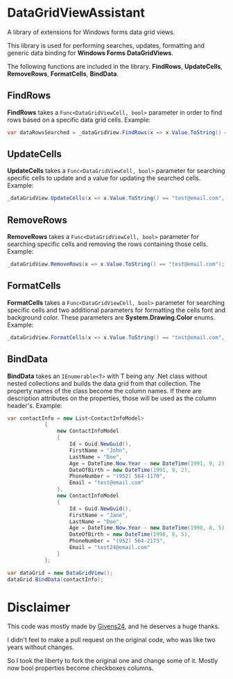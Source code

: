 # DataGridViewAssistant
A library of extensions for Windows forms data grid views.

This library is used for performing searches, updates, formatting and generic data binding for **Windows Forms** **DataGridViews**.

The following functions are included in the library. **FindRows**, **UpdateCells**, **RemoveRows**, **FormatCells**, **BindData**.

## FindRows
**FindRows** takes a ```Func<DataGridViewCell, bool>``` parameter in order to find rows based on a specific data grid cells.
Example:
```C#
var dataRowsSearched = _dataGridView.FindRows(x => x.Value.ToString() == "Grant");
```

## UpdateCells
**UpdateCells** takes a ```Func<DataGridViewCell, bool>``` parameter for searching specific cells to update and a value for updating the searched cells.
Example: 
```C#
_dataGridView.UpdateCells(x => x.Value.ToString() == "test@email.com", "ggtgivens24@gmail.com");
```

## RemoveRows
**RemoveRows** takes a ```Func<DataGridViewCell, bool>``` parameter for searching specific cells and removing the rows containing those cells.
Example:
```C#
_dataGridView.RemoveRows(x => x.Value.ToString() == "test@email.com");
```

## FormatCells
**FormatCells** takes a ```Func<DataGridViewCell, bool>``` parameter for searching specific cells and two additional parameters for formatting the cells font and background color. These parameters are **System.Drawing.Color** enums.
Example:
```C#
_dataGridView.FormatCells(x => x.Value.ToString() == "test@email.com", Color.White, Color.Red);
```

## BindData
**BindData** takes an ```IEnumerable<T>``` with T being any .Net class without nested collections and builds the data grid from that collection. The property names of the class become the column names. If there are description attributes on the properties, those will be used as the column header's.
Example:
```C#
var contactInfo = new List<ContactInfoModel>
            {
                new ContactInfoModel
                {
                    Id = Guid.NewGuid(),
                    FirstName = "John",
                    LastName = "Doe",
                    Age = DateTime.Now.Year - new DateTime(1991, 9, 2).Year,
                    DateOfBirth = new DateTime(1991, 9, 2),
                    PhoneNumber = "(952) 564-1170",
                    Email = "test@email.com"
                },
                new ContactInfoModel
                {
                    Id = Guid.NewGuid(),
                    FirstName = "Jane",
                    LastName = "Doe",
                    Age = DateTime.Now.Year - new DateTime(1990, 8, 5).Year,
                    DateOfBirth = new DateTime(1990, 8, 5),
                    PhoneNumber = "(952) 564-2173",
                    Email = "test24@email.com"
                }
            };

var dataGrid = new DataGridView();
dataGrid.BindData(contactInfo);
```
# Disclaimer

This code was mostly made by [Givens24](https://github.com/Givens24/DataGridViewExtensions), and he deserves a huge thanks.

I didn't feel to make a pull request on the original code, who was like two years without changes.

So I took the liberty to fork the original one and change some of it.
Mostly now bool properties become checkboxes columns.
